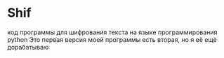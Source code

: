 # Shif
код программы для шифрования текста на языке программирования python
Это первая версия моей программы есть вторая, но я её ещё дорабатываю
